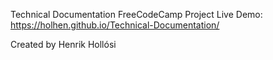 Technical Documentation FreeCodeCamp Project
Live Demo: https://holhen.github.io/Technical-Documentation/

Created by Henrik Hollósi
